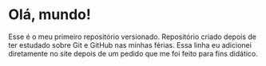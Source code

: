 # Olá, mundo! 
 Esse é o meu primeiro repositório versionado.
 Repositório criado depois de ter estudado sobre Git e GitHub nas minhas férias.
 Essa linha eu adicionei diretamente no site depois de um pedido que me foi feito para fins didático. 
